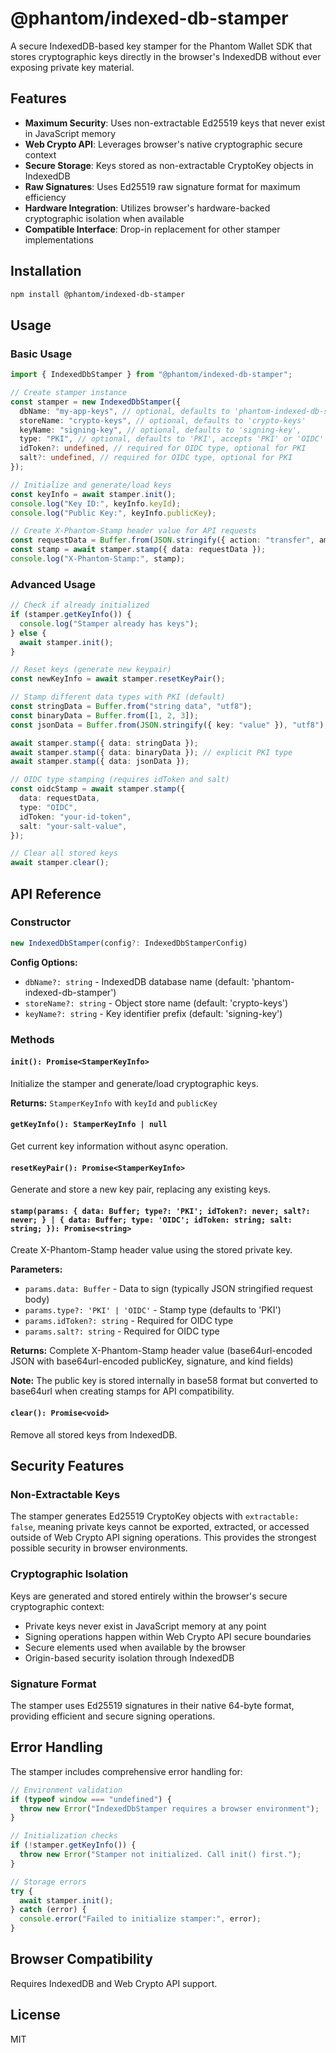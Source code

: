 # @phantom/indexed-db-stamper

A secure IndexedDB-based key stamper for the Phantom Wallet SDK that stores cryptographic keys directly in the browser's IndexedDB without ever exposing private key material.

## Features

- **Maximum Security**: Uses non-extractable Ed25519 keys that never exist in JavaScript memory
- **Web Crypto API**: Leverages browser's native cryptographic secure context
- **Secure Storage**: Keys stored as non-extractable CryptoKey objects in IndexedDB
- **Raw Signatures**: Uses Ed25519 raw signature format for maximum efficiency
- **Hardware Integration**: Utilizes browser's hardware-backed cryptographic isolation when available
- **Compatible Interface**: Drop-in replacement for other stamper implementations

## Installation

```bash
npm install @phantom/indexed-db-stamper
```

## Usage

### Basic Usage

```typescript
import { IndexedDbStamper } from "@phantom/indexed-db-stamper";

// Create stamper instance
const stamper = new IndexedDbStamper({
  dbName: "my-app-keys", // optional, defaults to 'phantom-indexed-db-stamper'
  storeName: "crypto-keys", // optional, defaults to 'crypto-keys'
  keyName: "signing-key", // optional, defaults to 'signing-key',
  type: "PKI", // optional, defaults to 'PKI', accepts 'PKI' or 'OIDC'
  idToken?: undefined, // required for OIDC type, optional for PKI
  salt?: undefined, // required for OIDC type, optional for PKI
});

// Initialize and generate/load keys
const keyInfo = await stamper.init();
console.log("Key ID:", keyInfo.keyId);
console.log("Public Key:", keyInfo.publicKey);

// Create X-Phantom-Stamp header value for API requests
const requestData = Buffer.from(JSON.stringify({ action: "transfer", amount: 100 }), "utf8");
const stamp = await stamper.stamp({ data: requestData });
console.log("X-Phantom-Stamp:", stamp);
```

### Advanced Usage

```typescript
// Check if already initialized
if (stamper.getKeyInfo()) {
  console.log("Stamper already has keys");
} else {
  await stamper.init();
}

// Reset keys (generate new keypair)
const newKeyInfo = await stamper.resetKeyPair();

// Stamp different data types with PKI (default)
const stringData = Buffer.from("string data", "utf8");
const binaryData = Buffer.from([1, 2, 3]);
const jsonData = Buffer.from(JSON.stringify({ key: "value" }), "utf8");

await stamper.stamp({ data: stringData });
await stamper.stamp({ data: binaryData }); // explicit PKI type
await stamper.stamp({ data: jsonData });

// OIDC type stamping (requires idToken and salt)
const oidcStamp = await stamper.stamp({
  data: requestData,
  type: "OIDC",
  idToken: "your-id-token",
  salt: "your-salt-value",
});

// Clear all stored keys
await stamper.clear();
```

## API Reference

### Constructor

```typescript
new IndexedDbStamper(config?: IndexedDbStamperConfig)
```

**Config Options:**

- `dbName?: string` - IndexedDB database name (default: 'phantom-indexed-db-stamper')
- `storeName?: string` - Object store name (default: 'crypto-keys')
- `keyName?: string` - Key identifier prefix (default: 'signing-key')

### Methods

#### `init(): Promise<StamperKeyInfo>`

Initialize the stamper and generate/load cryptographic keys.

**Returns:** `StamperKeyInfo` with `keyId` and `publicKey`

#### `getKeyInfo(): StamperKeyInfo | null`

Get current key information without async operation.

#### `resetKeyPair(): Promise<StamperKeyInfo>`

Generate and store a new key pair, replacing any existing keys.

#### `stamp(params: { data: Buffer; type?: 'PKI'; idToken?: never; salt?: never; } | { data: Buffer; type: 'OIDC'; idToken: string; salt: string; }): Promise<string>`

Create X-Phantom-Stamp header value using the stored private key.

**Parameters:**

- `params.data: Buffer` - Data to sign (typically JSON stringified request body)
- `params.type?: 'PKI' | 'OIDC'` - Stamp type (defaults to 'PKI')
- `params.idToken?: string` - Required for OIDC type
- `params.salt?: string` - Required for OIDC type

**Returns:** Complete X-Phantom-Stamp header value (base64url-encoded JSON with base64url-encoded publicKey, signature, and kind fields)

**Note:** The public key is stored internally in base58 format but converted to base64url when creating stamps for API compatibility.

#### `clear(): Promise<void>`

Remove all stored keys from IndexedDB.

## Security Features

### Non-Extractable Keys

The stamper generates Ed25519 CryptoKey objects with `extractable: false`, meaning private keys cannot be exported, extracted, or accessed outside of Web Crypto API signing operations. This provides the strongest possible security in browser environments.

### Cryptographic Isolation

Keys are generated and stored entirely within the browser's secure cryptographic context:

- Private keys never exist in JavaScript memory at any point
- Signing operations happen within Web Crypto API secure boundaries
- Secure elements used when available by the browser
- Origin-based security isolation through IndexedDB

### Signature Format

The stamper uses Ed25519 signatures in their native 64-byte format, providing efficient and secure signing operations.

## Error Handling

The stamper includes comprehensive error handling for:

```typescript
// Environment validation
if (typeof window === "undefined") {
  throw new Error("IndexedDbStamper requires a browser environment");
}

// Initialization checks
if (!stamper.getKeyInfo()) {
  throw new Error("Stamper not initialized. Call init() first.");
}

// Storage errors
try {
  await stamper.init();
} catch (error) {
  console.error("Failed to initialize stamper:", error);
}
```

## Browser Compatibility

Requires IndexedDB and Web Crypto API support.

## License

MIT
